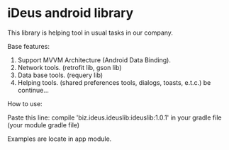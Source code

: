 # iDeus android library

This library is helping tool in usual tasks in our company.

Base features:
1. Support MVVM Architecture (Android Data Binding).
2. Network tools. (retrofit lib, gson lib)
3. Data base tools. (requery lib)
4. Helping tools. (shared preferences tools, dialogs, toasts, e.t.c.)
be continue...

How to use:

Paste this line:
compile 'biz.ideus.ideuslib:ideuslib:1.0.1'
in your gradle file (your module gradle file)

Examples are locate in app module.
